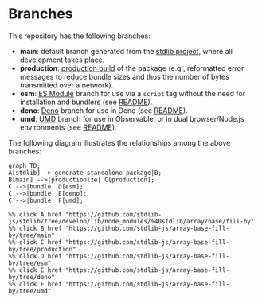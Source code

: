 <!--

@license Apache-2.0

Copyright (c) 2022 The Stdlib Authors.

Licensed under the Apache License, Version 2.0 (the "License");
you may not use this file except in compliance with the License.
You may obtain a copy of the License at

    http://www.apache.org/licenses/LICENSE-2.0

Unless required by applicable law or agreed to in writing, software
distributed under the License is distributed on an "AS IS" BASIS,
WITHOUT WARRANTIES OR CONDITIONS OF ANY KIND, either express or implied.
See the License for the specific language governing permissions and
limitations under the License.

-->

# Branches

This repository has the following branches:

-   **main**: default branch generated from the [stdlib project][stdlib-url], where all development takes place.
-   **production**: [production build][production-url] of the package (e.g., reformatted error messages to reduce bundle sizes and thus the number of bytes transmitted over a network).
-   **esm**: [ES Module][esm-url] branch for use via a `script` tag without the need for installation and bundlers (see [README][esm-readme]).
-   **deno**: [Deno][deno-url] branch for use in Deno (see [README][deno-readme]).
-   **umd**: [UMD][umd-url] branch for use in Observable, or in dual browser/Node.js environments (see [README][umd-readme]).

The following diagram illustrates the relationships among the above branches:

```mermaid
graph TD;
A[stdlib]-->|generate standalone package|B;
B[main] -->|productionize| C[production];
C -->|bundle| D[esm];
C -->|bundle| E[deno];
C -->|bundle| F[umd];

%% click A href "https://github.com/stdlib-js/stdlib/tree/develop/lib/node_modules/%40stdlib/array/base/fill-by"
%% click B href "https://github.com/stdlib-js/array-base-fill-by/tree/main"
%% click C href "https://github.com/stdlib-js/array-base-fill-by/tree/production"
%% click D href "https://github.com/stdlib-js/array-base-fill-by/tree/esm"
%% click E href "https://github.com/stdlib-js/array-base-fill-by/tree/deno"
%% click F href "https://github.com/stdlib-js/array-base-fill-by/tree/umd"
```

[stdlib-url]: https://github.com/stdlib-js/stdlib/tree/develop/lib/node_modules/%40stdlib/array/base/fill-by
[production-url]: https://github.com/stdlib-js/array-base-fill-by/tree/production
[deno-url]: https://github.com/stdlib-js/array-base-fill-by/tree/deno
[deno-readme]: https://github.com/stdlib-js/array-base-fill-by/blob/deno/README.md
[umd-url]: https://github.com/stdlib-js/array-base-fill-by/tree/umd
[umd-readme]: https://github.com/stdlib-js/array-base-fill-by/blob/umd/README.md
[esm-url]: https://github.com/stdlib-js/array-base-fill-by/tree/esm
[esm-readme]: https://github.com/stdlib-js/array-base-fill-by/blob/esm/README.md